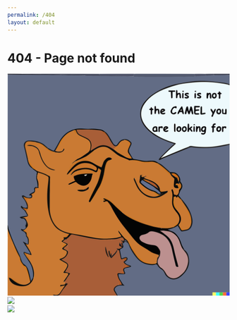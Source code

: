 ```yaml
---
permalink: /404
layout: default
---
```

# 404 - Page not found



![](assets/404_camel.svg)  
![](../assets/404_camel.svg)  
![](../../assets/404_camel.svg)  
